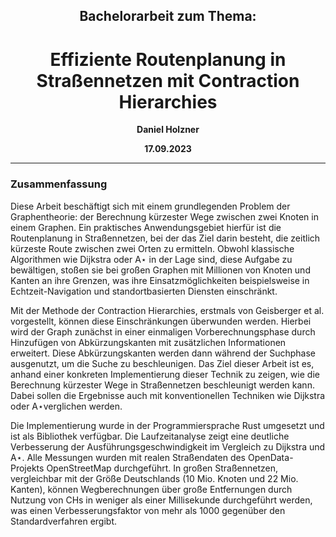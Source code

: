 <h2 align="center">Bachelorarbeit zum Thema:</h2>
<h1 align="center">Effiziente Routenplanung in Straßennetzen mit Contraction Hierarchies</h1>

<p align="center"><b>Daniel Holzner</b></p>
<p align="center"><b>17.09.2023</b></p>

---

### Zusammenfassung
Diese Arbeit beschäftigt sich mit einem grundlegenden Problem der Graphentheorie: der
Berechnung kürzester Wege zwischen zwei Knoten in einem Graphen. Ein praktisches
Anwendungsgebiet hierfür ist die Routenplanung in Straßennetzen, bei der das Ziel darin
besteht, die zeitlich kürzeste Route zwischen zwei Orten zu ermitteln. Obwohl klassische
Algorithmen wie Dijkstra oder A⋆ in der Lage sind, diese Aufgabe zu bewältigen, stoßen
sie bei großen Graphen mit Millionen von Knoten und Kanten an ihre Grenzen, was ihre
Einsatzmöglichkeiten beispielsweise in Echtzeit-Navigation und standortbasierten Diensten
einschränkt.

Mit der Methode der Contraction Hierarchies, erstmals von Geisberger et al. vorgestellt,
können diese Einschränkungen überwunden werden. Hierbei wird der Graph zunächst
in einer einmaligen Vorberechnungsphase durch Hinzufügen von Abkürzungskanten mit
zusätzlichen Informationen erweitert. Diese Abkürzungskanten werden dann während der
Suchphase ausgenutzt, um die Suche zu beschleunigen. Das Ziel dieser Arbeit ist es, anhand
einer konkreten Implementierung dieser Technik zu zeigen, wie die Berechnung kürzester
Wege in Straßennetzen beschleunigt werden kann. Dabei sollen die Ergebnisse auch mit
konventionellen Techniken wie Dijkstra oder A⋆verglichen werden.

Die Implementierung wurde in der Programmiersprache Rust umgesetzt und ist als Bibliothek
verfügbar. Die Laufzeitanalyse zeigt eine deutliche Verbesserung der Ausführungsgeschwindigkeit
im Vergleich zu Dijkstra und A⋆. Alle Messungen wurden mit realen Straßendaten
des OpenData-Projekts OpenStreetMap durchgeführt. In großen Straßennetzen, vergleichbar
mit der Größe Deutschlands (10 Mio. Knoten und 22 Mio. Kanten), können Wegberechnungen
über große Entfernungen durch Nutzung von CHs in weniger als einer Millisekunde
durchgeführt werden, was einen Verbesserungsfaktor von mehr als 1000 gegenüber den
Standardverfahren ergibt.
